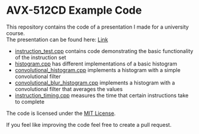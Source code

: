 # AVX-512CD Example Code

This repository contains the code of a presentation I made for a university course.  
The presentation can be found here: [Link](https://docs.google.com/presentation/d/1AQOQchN-vUPKt3hO77HBq3Ye6_RVyF_5hwFgtzzfkgI/edit?usp=sharing)

- [instruction_test.cpp](./instruction_test.cpp) contains code demonstrating the basic functionality of the instruction set
- [histogram.cpp](./histogram.cpp) has different implementations of a basic histogram
- [convolutional_histogram.cpp](./convolutional_histogram.cpp) implements a histogram with a simple convolutional filter
- [convolutional_blur_histogram.cpp](./convolutional_blur_histogram.cpp) implements a histogram with a convolutional filter that averages the values
- [instruction_timing.cpp](./instruction_timing.cpp) measures the time that certain instructions take to complete

The code is licensed under the [MIT License](./LICENSE).

If you feel like improving the code feel free to create a pull request.